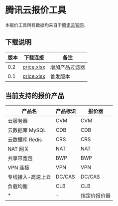 # 腾讯云报价工具

本报价工具所有数据均来自于[腾讯云官网](https://cloud.tencent.com).

## 下载说明

| 版本 | 下载连接                                                                                 | 备注     |
| ---- | ---------------------------------------------------------------------------------------- | -------- |
| 0.2  | [price.xlsx](https://ruf.coding.net/p/kou/d/qcloud-price/git/raw/release-0.2/price.xlsx) | 增加产品过滤器 |
| 0.1  | [price.xlsx](https://ruf.coding.net/p/kou/d/qcloud-price/git/raw/release-0.1/price.xlsx) | 首发版本 |

## 当前支持的报价产品

| 产品名            | 产品标识 | 报价器       |
| ----------------- | -------- | ------------ |
| 云服务器          | CVM      | CVM          |
| 云数据库 MySQL    | CDB      | CDB          |
| 云数据库 Redis    | CRS      | CRS          |
| NAT 网关          | NAT      | NAT          |
| 共享带宽包        | BWP      | BWP          |
| VPN 连接          | VPN      | VPN          |
| 专线接入-高速上云 | DC/CAS   | DC/CAS       |
| 负载均衡          | CLB      | CLB          |
| \*                | \-       | 指定价报价器 |

